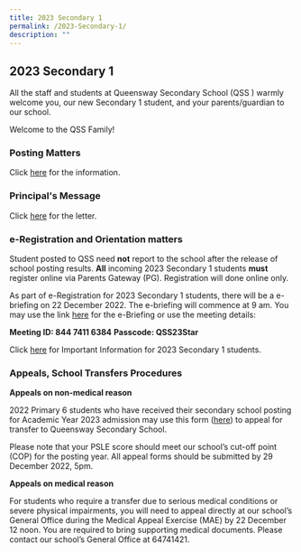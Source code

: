 ```yaml
---
title: 2023 Secondary 1
permalink: /2023-Secondary-1/
description: ""
---
```

## **2023 Secondary 1**
All the staff and students at Queensway Secondary School (QSS ) warmly welcome you, our new Secondary 1 student, and your parents/guardian to our school.

Welcome to the QSS Family!   

### **Posting Matters**

Click [here](https://drive.google.com/file/d/12hHYAbJ0LY_HBTDgoBaIJEx504hYt-qD/view?usp=share_link) for the information.  

### **Principal's Message**

Click [here](https://drive.google.com/file/d/1fWXeg2gw10bGMi-Kpoi3kKdu1goRUKhj/view?usp=share_link) for the letter.  

### **e-Registration and Orientation matters**
Student posted to QSS need **not** report to the school after the release of school posting results. **All** incoming 2023 Secondary 1 students **must** register online via Parents Gateway (PG). Registration will done online only.

As part of e-Registration for 2023 Secondary 1 students, there will be a e-briefing on 22 December 2022. The e-briefing will commence at 9 am. You may use the link [here](https://moe-singapore.zoom.us/j/84474116384) for the e-Briefing or use the meeting details:

**Meeting ID: 844 7411 6384**
**Passcode: QSS23Star**
        
Click [here](https://drive.google.com/file/d/1ZmBA7XrM3va2BvI91UuJ9MA3WvYoP6hU/view?usp=share_link) for Important Information for 2023 Secondary 1 students.

### **Appeals, School Transfers Procedures**

**Appeals on non-medical reason**

2022 Primary 6 students who have received their secondary school posting for Academic Year 2023 admission may use this form ([here](https://form.gov.sg/639b2eed97c81d0012c29e6b)) to appeal for transfer to Queensway Secondary School.

Please note that your PSLE score should meet our school’s cut-off point (COP) for the posting year. All appeal forms should be submitted by 29 December 2022, 5pm.
         
**Appeals on medical reason**
       
For students who require a transfer due to serious medical conditions or severe physical impairments, you will need to appeal directly at our school’s General Office during the Medical Appeal Exercise (MAE) by 22 December 12 noon. You are required to bring supporting medical documents. Please contact our school’s General Office at 64741421.